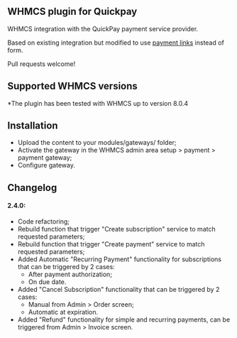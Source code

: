 ## WHMCS plugin for Quickpay

WHMCS integration with the QuickPay payment service provider.

Based on existing integration but modified to use [payment links](https://learn.quickpay.net/tech-talk/payments/link/) instead of form.

Pull requests welcome!

## Supported WHMCS versions

*The plugin has been tested with WHMCS up to version 8.0.4

## Installation
  * Upload the content to your modules/gateways/ folder;
  * Activate the gateway in the WHMCS admin area setup > payment > payment gateway;
  * Configure gateway.


## Changelog
#### 2.4.0:
 * Code refactoring;
 * Rebuild function that trigger "Create subscription" service to match requested parameters;
 * Rebuild function that trigger "Create payment" service to match requested parameters;
 * Added Automatic "Recurring Payment" functionality for subscriptions that can be triggered by 2 cases:
    - After payment authorization;
    - On due date.
 * Added "Cancel Subscription" functionality that can be triggered by 2 cases:
    - Manual from Admin > Order screen;
    - Automatic at expiration.
 * Added "Refund" functionality for simple and recurring payments, can be triggered from Admin > Invoice screen.
